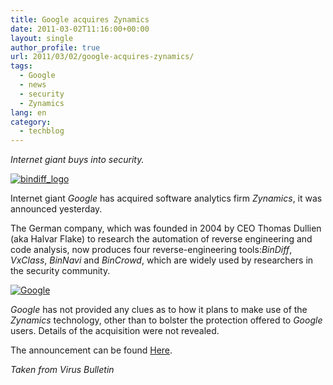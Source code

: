 ```yaml
---
title: Google acquires Zynamics
date: 2011-03-02T11:16:00+00:00
layout: single
author_profile: true
url: 2011/03/02/google-acquires-zynamics/
tags:
  - Google
  - news
  - security
  - Zynamics
lang: en
category: 
  - techblog
---
```

_Internet giant buys into security._

[![bindiff_logo](http://lh3.ggpht.com/_vaUVXcmC3OI/TW4f_K7sVzI/AAAAAAAADlE/Q19rZK45mdQ/bindiff_logo_thumb.gif?imgmax=800 "bindiff_logo")](http://lh4.ggpht.com/_vaUVXcmC3OI/TW4f8SrQ5SI/AAAAAAAADlA/CynQttoVx54/s1600-h/bindiff_logo%5B2%5D.gif) 

Internet giant _Google_ has acquired software analytics firm _Zynamics_, it was announced yesterday.

The German company, which was founded in 2004 by CEO Thomas Dullien (aka Halvar Flake) to research the automation of reverse engineering and code analysis, now produces four reverse-engineering tools:_BinDiff_, _VxClass_, _BinNavi_ and _BinCrowd_, which are widely used by researchers in the security community.

[![Google](http://lh5.ggpht.com/_vaUVXcmC3OI/TW4gEro0KYI/AAAAAAAADlM/aK_qyPuRB04/Google_thumb%5B1%5D.png?imgmax=800 "Google")](http://lh3.ggpht.com/_vaUVXcmC3OI/TW4gCQ9XKkI/AAAAAAAADlI/gUMonX3tB4g/s1600-h/Google%5B3%5D.png)

_Google_ has not provided any clues as to how it plans to make use of the _Zynamics_ technology, other than to bolster the protection offered to _Google_ users. Details of the acquisition were not revealed.

The announcement can be found [Here](http://blog.zynamics.com/2011/03/01/zynamics-acquired-by-google/).

_Taken from Virus Bulletin_